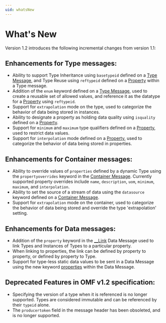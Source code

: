 ```yaml
---
uid: whatsNew
---
```


# What\'s New


Version 1.2 introduces the following incremental changes from version 1.1:

## Enhancements for Type messages:

- Ability to support Type Inheritance using `basetypeid` defined on a [Type Message](xref:typeMessages), and Type Reuse using `reftypeid` defined on a [Property](xref:typePropertiesAndFormats) within a Type message.
- Addition of the `enum` keyword defined on a [Type Message](xref:typeMessages), used to create a reusable set of allowed values, and reference it as the datatype for a [Property](xref:typePropertiesAndFormats) using `reftypeid`.
- Support for `extrapolation` mode on the type, used to categorize the behavior of data being stored in instances.
- Ability to designate a property as holding data quality using `isquality` defined on a [Property](xref:typePropertiesAndFormats).
- Support for `minimum` and `maximum` type qualifiers defined on a [Property](xref:typePropertiesAndFormats), used to restrict data values.
- Support for `interpolation` mode defined on a [Property](xref:typePropertiesAndFormats), used to categorize the behavior of data being stored in properties.

## Enhancements for Container messages:

- Ability to override values of `properties` defined by a dynamic Type using the `propertyoverrides` keyword in the [Container Message](xref:containerMessages). Currently supported property overrides include `name`, `description`, `uom`, `minimum`, `maximum`, and `interpolation`.
- Ability to set the source of a stream of data using the `datasource` keyword defined on a [Container Message](xref:containerMessages). 
- Support for `extrapolation` mode on the container, used to categorize the behavior of data being stored and override the type 'extrapolation' setting.

## Enhancements for Data messages:

- Addition of the `property` keyword in the [__Link](xref:linkType) Data Message used to link Types and Instances of Types to a particular property. 
- When linking to properties, the link can be defined by property to property, or defined by property to Type.
- Support for type-less static data values to be sent in a Data Message using the new keyword [properties](xref:dataMessages) within the Data Message. 


## Deprecated Features in OMF v1.2 specification:

- Specifying the version of a type when it is referenced is no longer supported. Types are considered immutable and can be referenced by their `typeid` alone.
- The `producertoken` field in the message header has been obsoleted, and is no longer supported.

